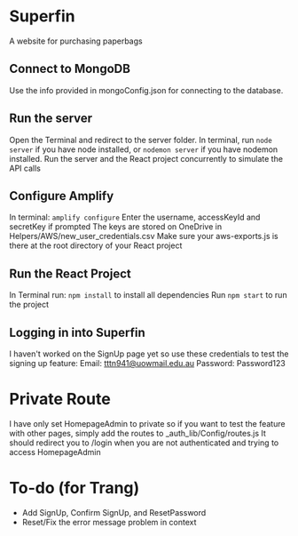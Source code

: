# Superfin
A website for purchasing paperbags

## Connect to MongoDB
Use the info provided in mongoConfig.json for connecting to the database.

## Run the server
Open the Terminal and redirect to the server folder.
In terminal, run ``node server`` if you have node installed, or ``nodemon server`` if you have nodemon installed.
Run the server and the React project concurrently to simulate the API calls

## Configure Amplify
In terminal: ``amplify configure``
  Enter the username, accessKeyId and secretKey if prompted
  The keys are stored on OneDrive in Helpers/AWS/new_user_credentials.csv
  Make sure your aws-exports.js is there at the root directory of your React project

## Run the React Project
In Terminal run: ``npm install`` to install all dependencies
Run ``npm start`` to run the project

## Logging in into Superfin
I haven't worked on the SignUp page yet so use these credentials to test the signing up feature:
Email: tttn941@uowmail.edu.au
Password: Password123

# Private Route
I have only set HomepageAdmin to private so if you want to test the feature with other pages,
simply add the routes to _auth_lib/Config/routes.js
It should redirect you to /login when you are not authenticated and trying to access HomepageAdmin

# To-do (for Trang)
- Add SignUp, Confirm SignUp, and ResetPassword
- Reset/Fix the error message problem in context
